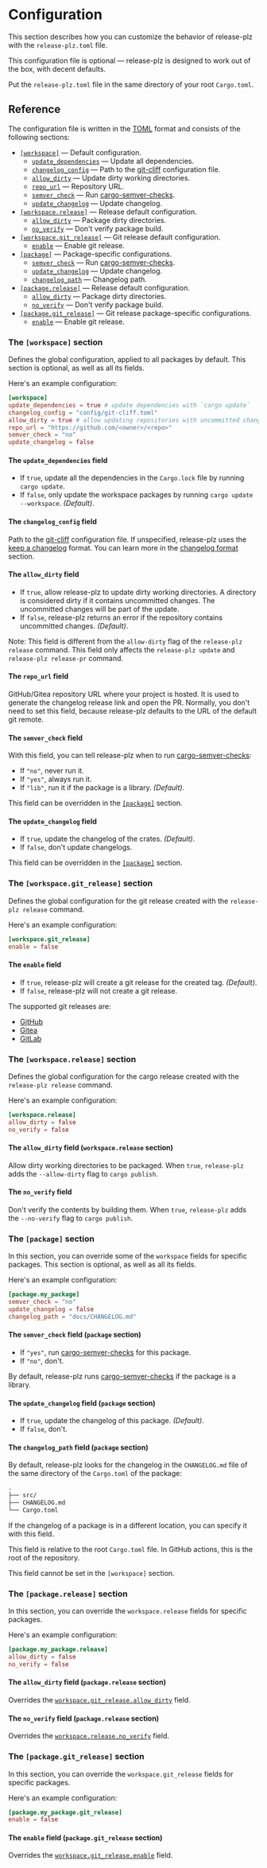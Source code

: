 # Configuration

This section describes how you can customize the behavior of release-plz
with the `release-plz.toml` file.

This configuration file is optional — release-plz is designed to work out of the box,
with decent defaults.

Put the `release-plz.toml` file in the same directory of your root `Cargo.toml`.

## Reference

The configuration file is written in the [TOML](https://toml.io/) format and consists of
the following sections:

- [`[workspace]`](#the-workspace-section) — Default configuration.
  - [`update_dependencies`](#the-update_dependencies-field) — Update all dependencies.
  - [`changelog_config`](#the-changelog_config-field) — Path to the [git-cliff] configuration file.
  - [`allow_dirty`](#the-allow_dirty-field) — Update dirty working directories.
  - [`repo_url`](#the-repo_url-field) — Repository URL.
  - [`semver_check`](#the-semver_check-field) — Run [cargo-semver-checks].
  - [`update_changelog`](#the-update_changelog-field) — Update changelog.
- [`[workspace.release]`](#the-workspace.release-section) — Release default configuration.
  - [`allow_dirty`](#the-allow_dirty-field-workspace.release-section) — Package dirty directories.
  - [`no_verify`](#the-no_verify-field) — Don't verify package build.
- [`[workspace.git_release]`](#the-workspace.git_release-section) — Git release default configuration.
  - [`enable`](#the-changelog_path-field-package-section) — Enable git release.
- [`[package]`](#the-package-section) — Package-specific configurations.
  - [`semver_check`](#the-semver_check-field-package-section) — Run [cargo-semver-checks].
  - [`update_changelog`](#the-update_changelog-field-package-section) — Update changelog.
  - [`changelog_path`](#the-changelog_path-field-package-section) — Changelog path.
- [`[package.release]`](#the-workspace.release-section) — Release default configuration.
  - [`allow_dirty`](#the-allow_dirty-field-package.release-section) — Package dirty directories.
  - [`no_verify`](#the-no_verify-field-package.release-section) — Don't verify package build.
- [`[package.git_release]`](#the-package.git_release-section) — Git release package-specific configurations.
  - [`enable`](#the-enable-field-package.git_release-section) — Enable git release.

### The `[workspace]` section

Defines the global configuration, applied to all packages by default.
This section is optional, as well as all its fields.

Here's an example configuration:

```toml
[workspace]
update_dependencies = true # update dependencies with `cargo update`
changelog_config = "config/git-cliff.toml"
allow_dirty = true # allow updating repositories with uncommitted changes
repo_url = "https://github.com/<owner>/<repo>"
semver_check = "no"
update_changelog = false
```

#### The `update_dependencies` field

- If `true`, update all the dependencies in the `Cargo.lock` file by running `cargo update`.
- If `false`, only update the workspace packages by running `cargo update --workspace`. *(Default)*.

#### The `changelog_config` field

Path to the [git-cliff] configuration file.
If unspecified, release-plz uses the [keep a changelog](https://keepachangelog.com/en/1.1.0/) format.
You can learn more in the [changelog format](changelog-format.md) section.

#### The `allow_dirty` field

- If `true`, allow release-plz to update dirty working directories.
  A directory is considered dirty if it contains uncommitted changes.
  The uncommitted changes will be part of the update.
- If `false`, release-plz returns an error if the repository contains uncommitted changes. *(Default)*.

Note: This field is different from the `allow-dirty` flag of the `release-plz release` command.
This field only affects the `release-plz update` and `release-plz release-pr` command.

#### The `repo_url` field

GitHub/Gitea repository URL where your project is hosted.
It is used to generate the changelog release link and open the PR.
Normally, you don't need to set this field,
because release-plz defaults to the URL of the default git remote.

#### The `semver_check` field

With this field, you can tell release-plz when to run [cargo-semver-checks]:

- If `"no"`, never run it.
- If `"yes"`, always run it.
- If `"lib"`, run it if the package is a library. *(Default)*.

This field can be overridden in the [`[package]`](#the-package-section) section.

#### The `update_changelog` field

- If `true`, update the changelog of the crates. *(Default)*.
- If `false`, don't update changelogs.

This field can be overridden in the [`[package]`](#the-package-section) section.

### The `[workspace.git_release]` section

Defines the global configuration for the git release created with the `release-plz release` command.

Here's an example configuration:

```toml
[workspace.git_release]
enable = false
```

#### The `enable` field

- If `true`, release-plz will create a git release for the created tag. *(Default)*.
- If `false`, release-plz will not create a git release.

The supported git releases are:

- [GitHub](https://docs.github.com/en/repositories/releasing-projects-on-github/managing-releases-in-a-repository)
- [Gitea](https://docs.gitea.io/en-us/)
- [GitLab](https://docs.gitlab.com/ee/user/project/releases/#releases)

### The `[workspace.release]` section

Defines the global configuration for the cargo release created with the `release-plz release` command.

Here's an example configuration:

```toml
[workspace.release]
allow_dirty = false
no_verify = false
```

#### The `allow_dirty` field (`workspace.release` section)

Allow dirty working directories to be packaged.
When `true`, `release-plz` adds the `--allow-dirty` flag to `cargo publish`.

#### The `no_verify` field

Don't verify the contents by building them.
When `true`, `release-plz` adds the `--no-verify` flag to `cargo publish`.

### The `[package]` section

In this section, you can override some of the `workspace` fields for specific packages.
This section is optional, as well as all its fields.

Here's an example configuration:

```toml
[package.my_package]
semver_check = "no"
update_changelog = false
changelog_path = "docs/CHANGELOG.md"
```

#### The `semver_check` field (`package` section)

- If `"yes"`, run [cargo-semver-checks] for this package.
- If `"no"`, don't.

By default, release-plz runs [cargo-semver-checks] if the package is a library.

#### The `update_changelog` field (`package` section)

- If `true`, update the changelog of this package. *(Default)*.
- If `false`, don't.

#### The `changelog_path` field (`package` section)

By default, release-plz looks for the changelog in the `CHANGELOG.md` file
of the same directory of the `Cargo.toml` of the package:

```txt
.
├── src/
├── CHANGELOG.md
└── Cargo.toml
```

If the changelog of a package is in a different location, you can specify it with this field.

This field is relative to the root `Cargo.toml` file.
In GitHub actions, this is the root of the repository.

This field cannot be set in the `[workspace]` section.

[cargo-semver-checks]: https://github.com/obi1kenobi/cargo-semver-checks
[git-cliff]: https://github.com/orhun/git-cliff

### The `[package.release]` section

In this section, you can override the `workspace.release` fields for specific packages.

Here's an example configuration:

```toml
[package.my_package.release]
allow_dirty = false
no_verify = false
```

#### The `allow_dirty` field (`package.release` section)

Overrides the
[`workspace.git_release.allow_dirty`](#the-allow_dirty-field-workspace.release-section) field.

#### The `no_verify` field (`package.release` section)

Overrides the [`workspace.release.no_verify`](#the-no_verify-field) field.

### The `[package.git_release]` section

In this section, you can override the `workspace.git_release` fields for specific packages.

Here's an example configuration:

```toml
[package.my_package.git_release]
enable = false
```

#### The `enable` field (`package.git_release` section)

Overrides the [`workspace.git_release.enable`](#the-enable-field) field.
